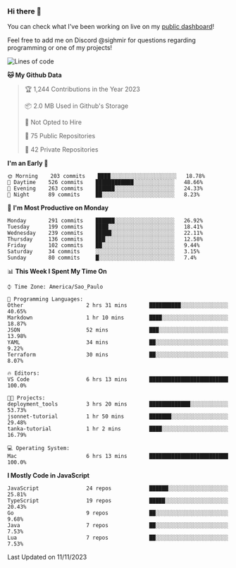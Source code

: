 ### Hi there 👋

<!--
**guicaulada/guicaulada** is a ✨ _special_ ✨ repository because its `README.md` (this file) appears on your GitHub profile.

Here are some ideas to get you started:

- 🔭 I’m currently working on ...
- 🌱 I’m currently learning ...
- 👯 I’m looking to collaborate on ...
- 🤔 I’m looking for help with ...
- 💬 Ask me about ...
- 📫 How to reach me: ...
- 😄 Pronouns: ...
- ⚡ Fun fact: ...
-->

You can check what I've been working on live on my [public dashboard](https://guicaulada.grafana.net/public-dashboards/7b7f644500ec4e6cb5d7a4e7b5ed0dab)!

Feel free to add me on Discord @sighmir for questions regarding programming or one of my projects!

<!--START_SECTION:waka-->
![Lines of code](https://img.shields.io/badge/From%20Hello%20World%20I%27ve%20Written-22.0%20million%20lines%20of%20code-blue)

**🐱 My Github Data** 

> 🏆 1,244 Contributions in the Year 2023
 > 
> 📦 2.0 MB Used in Github's Storage 
 > 
> 🚫 Not Opted to Hire
 > 
> 📜 75 Public Repositories 
 > 
> 🔑 42 Private Repositories  
 > 
**I'm an Early 🐤** 

```text
🌞 Morning    203 commits    ████░░░░░░░░░░░░░░░░░░░░░   18.78% 
🌆 Daytime    526 commits    ████████████░░░░░░░░░░░░░   48.66% 
🌃 Evening    263 commits    ██████░░░░░░░░░░░░░░░░░░░   24.33% 
🌙 Night      89 commits     ██░░░░░░░░░░░░░░░░░░░░░░░   8.23%

```
📅 **I'm Most Productive on Monday** 

```text
Monday       291 commits    ██████░░░░░░░░░░░░░░░░░░░   26.92% 
Tuesday      199 commits    ████░░░░░░░░░░░░░░░░░░░░░   18.41% 
Wednesday    239 commits    █████░░░░░░░░░░░░░░░░░░░░   22.11% 
Thursday     136 commits    ███░░░░░░░░░░░░░░░░░░░░░░   12.58% 
Friday       102 commits    ██░░░░░░░░░░░░░░░░░░░░░░░   9.44% 
Saturday     34 commits     ░░░░░░░░░░░░░░░░░░░░░░░░░   3.15% 
Sunday       80 commits     █░░░░░░░░░░░░░░░░░░░░░░░░   7.4%

```


📊 **This Week I Spent My Time On** 

```text
⌚︎ Time Zone: America/Sao_Paulo

💬 Programming Languages: 
Other                    2 hrs 31 mins       ██████████░░░░░░░░░░░░░░░   40.65% 
Markdown                 1 hr 10 mins        ████░░░░░░░░░░░░░░░░░░░░░   18.87% 
JSON                     52 mins             ███░░░░░░░░░░░░░░░░░░░░░░   13.98% 
YAML                     34 mins             ██░░░░░░░░░░░░░░░░░░░░░░░   9.22% 
Terraform                30 mins             ██░░░░░░░░░░░░░░░░░░░░░░░   8.07%

🔥 Editors: 
VS Code                  6 hrs 13 mins       █████████████████████████   100.0%

🐱‍💻 Projects: 
deployment_tools         3 hrs 20 mins       █████████████░░░░░░░░░░░░   53.73% 
jsonnet-tutorial         1 hr 50 mins        ███████░░░░░░░░░░░░░░░░░░   29.48% 
tanka-tutorial           1 hr 2 mins         ████░░░░░░░░░░░░░░░░░░░░░   16.79%

💻 Operating System: 
Mac                      6 hrs 13 mins       █████████████████████████   100.0%

```

**I Mostly Code in JavaScript** 

```text
JavaScript               24 repos            ██████░░░░░░░░░░░░░░░░░░░   25.81% 
TypeScript               19 repos            █████░░░░░░░░░░░░░░░░░░░░   20.43% 
Go                       9 repos             ██░░░░░░░░░░░░░░░░░░░░░░░   9.68% 
Java                     7 repos             ██░░░░░░░░░░░░░░░░░░░░░░░   7.53% 
Lua                      7 repos             ██░░░░░░░░░░░░░░░░░░░░░░░   7.53%

```



 Last Updated on 11/11/2023
<!--END_SECTION:waka-->
